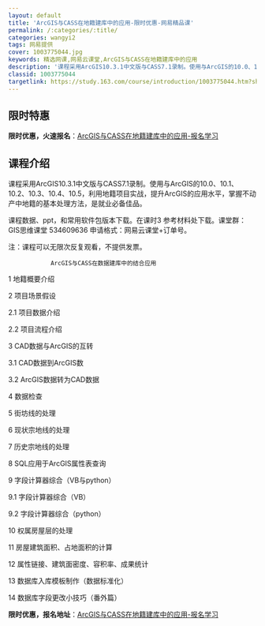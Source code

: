 ```yaml
---
layout: default
title: 'ArcGIS与CASS在地籍建库中的应用-限时优惠-网易精品课'
permalink: /:categories/:title/
categories: wangyi2
tags: 网易提供
cover: 1003775044.jpg
keywords: 精选网课,网易云课堂,ArcGIS与CASS在地籍建库中的应用
description: '课程采用ArcGIS10.3.1中文版与CASS7.1录制。使用与ArcGIS的10.0、10.1、10.2、10.3、'
classid: 1003775044
targetlink: https://study.163.com/course/introduction/1003775044.htm?share=1&shareId=1025206652&utm_campaign=share&utm_medium=iphoneShare&utm_source=&utm_u=1025206652
---
```


## 限时特惠

**限时优惠，火速报名**：[ArcGIS与CASS在地籍建库中的应用-报名学习](https://study.163.com/course/introduction/1003775044.htm?share=1&shareId=1025206652&utm_campaign=share&utm_medium=iphoneShare&utm_source=&utm_u=1025206652)

## 课程介绍

课程采用ArcGIS10.3.1中文版与CASS7.1录制。使用与ArcGIS的10.0、10.1、10.2、10.3、10.4、10.5，利用地籍项目实战，提升ArcGIS的应用水平，掌握不动产中地籍的基本处理方法，是就业必备佳品。

课程数据、ppt，和常用软件包版本下载。在课时3 参考材料处下载。课堂群：GIS思维课堂 534609636 申请格式：网易云课堂+订单号。

注：课程可以无限次反复观看，不提供发票。

                ArcGIS与CASS在数据建库中的结合应用		

1 地籍概要介绍		

2 项目场景假设	

  2.1 项目数据介绍	

  2.2 项目流程介绍	

3 CAD数据与ArcGIS的互转	

  3.1 CAD数据到ArcGIS数	



  3.2 ArcGIS数据转为CAD数据	

4 数据检查		

5 街坊线的处理		

6 现状宗地线的处理		

7 历史宗地线的处理		

8 SQL应用于ArcGIS属性表查询		

9 字段计算器综合（VB与python）	

  9.1 字段计算器综合（VB）	

  9.2 字段计算器综合（python）	

10 权属房屋层的处理		

11 房屋建筑面积、占地面积的计算 		

12 属性链接、建筑面密度、容积率、成果统计 		 

13 数据库入库模板制作（数据标准化）		

14 数据库字段更改小技巧（番外篇）

**限时优惠，报名地址**：[ArcGIS与CASS在地籍建库中的应用-报名学习](https://study.163.com/course/introduction/1003775044.htm?share=1&shareId=1025206652&utm_campaign=share&utm_medium=iphoneShare&utm_source=&utm_u=1025206652)

